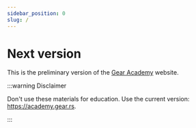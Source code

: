 ```yaml
---
sidebar_position: 0
slug: /
---
```


# Next version

This is the preliminary version of the [Gear Academy](https://academy.gear.rs) website.

:::warning Disclaimer

Don't use these materials for education. Use the current version: <https://academy.gear.rs>.

:::
